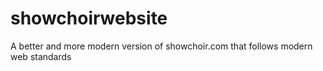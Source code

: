 # showchoirwebsite
 A better and more modern version of showchoir.com that follows modern web standards
